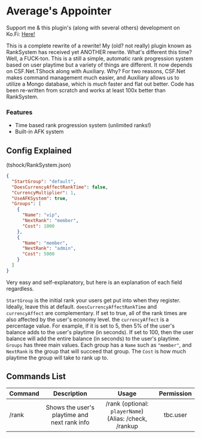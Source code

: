 # Average's Appointer
Support me & this plugin's (along with several others) development on Ko.Fi: [Here!](https://ko-fi.com/averageterraria)

This is a complete rewrite of a rewrite! My (old? not really) plugin known as RankSystem has received yet ANOTHER rewrite. What's different this time? Well, a FUCK-ton. This is a still a simple, automatic rank progression system based on user playtime but a variety of things are different. It now depends on CSF.Net.TShock along with Auxiliary. Why? For two reasons, CSF.Net makes command management much easier, and Auxiliary allows us to utilize a Mongo database, which is *much* faster and flat out better. Code has been re-written from scratch and works at least 100x better than RankSystem. 

### Features
- Time based rank progression system (unlimited ranks!)
- Built-in AFK system

## Config Explained
(tshock/RankSystem.json)

```json
{
  "StartGroup": "default",
  "DoesCurrencyAffectRankTime": false,
  "CurrencyMultiplier": 1,
  "UseAFKSystem": true,
  "Groups": [
    {
      "Name": "vip",
      "NextRank": "member",
      "Cost": 1000
    },
    {
      "Name": "member",
      "NextRank": "admin",
      "Cost": 5000
    }
  ]
}
```
Very easy and self-explanatory, but here is an explanation of each field regardless.

`StartGroup` is the initial rank your users get put into when they register. Ideally, leave this at default.
`doesCurrencyAffectRankTime` and `currencyAffect` are complementary. If set to true, all of the rank times are also affected by the user's economy level. the `currencyAffect` is a percentage value. For example, if it is set to 5, then 5% of the user's balance adds to the user's playtime (in seconds). If set to 100, then the user balance will add the entire balance (in seconds) to the user's playtime.
`Groups` has three main values. Each group has a `Name` such as `"member"`, and `NextRank` is the group that will succeed that group. The `Cost` is how much playtime the group will take to rank up to.
 
## Commands List 

| Command        |Description           |Usage  |Permission    |
| ------------- |:-------------:| :-----:| :-----------:|
| /rank    |Shows the user's playtime and next rank info | /rank (optional: `playerName`) (Alias: /check, /rankup | tbc.user |
